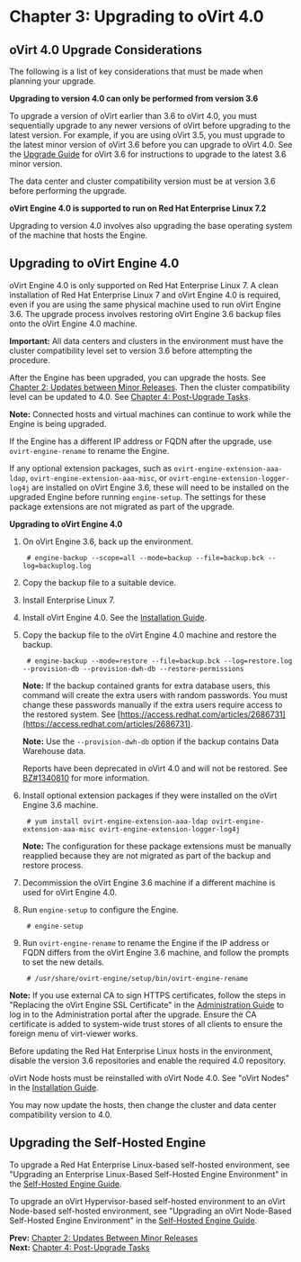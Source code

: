 # Chapter 3: Upgrading to oVirt 4.0

## oVirt 4.0 Upgrade Considerations

The following is a list of key considerations that must be made when planning your upgrade.

**Upgrading to version 4.0 can only be performed from version 3.6**

To upgrade a version of oVirt earlier than 3.6 to oVirt 4.0, you must sequentially upgrade to any newer versions of oVirt before upgrading to the latest version. For example, if you are using oVirt 3.5, you must upgrade to the latest minor version of oVirt 3.6 before you can upgrade to oVirt 4.0. See the [Upgrade Guide](/documentation/upgrade-guide/upgrade-guide/) for oVirt 3.6 for instructions to upgrade to the latest 3.6 minor version.

The data center and cluster compatibility version must be at version 3.6 before performing the upgrade.

**oVirt Engine 4.0 is supported to run on Red Hat Enterprise Linux 7.2**

Upgrading to version 4.0 involves also upgrading the base operating system of the machine that hosts the Engine.

## Upgrading to oVirt Engine 4.0

oVirt Engine 4.0 is only supported on Red Hat Enterprise Linux 7. A clean installation of Red Hat Enterprise Linux 7 and oVirt Engine 4.0 is required, even if you are using the same physical machine used to run oVirt Engine 3.6. The upgrade process involves restoring oVirt Engine 3.6 backup files onto the oVirt Engine 4.0 machine.

**Important:** All data centers and clusters in the environment must have the cluster compatibility level set to version 3.6 before attempting the procedure.

After the Engine has been upgraded, you can upgrade the hosts. See [Chapter 2: Updates between Minor Releases](../chap-Updates_between_Minor_Releases). Then the cluster compatibility level can be updated to 4.0. See [Chapter 4: Post-Upgrade Tasks](../chap-Post-Upgrade_Tasks).

**Note:** Connected hosts and virtual machines can continue to work while the Engine is being upgraded.

If the Engine has a different IP address or FQDN after the upgrade, use `ovirt-engine-rename` to rename the Engine.

If any optional extension packages, such as `ovirt-engine-extension-aaa-ldap`, `ovirt-engine-extension-aaa-misc`, or `ovirt-engine-extension-logger-log4j` are installed on oVirt Engine 3.6, these will need to be installed on the upgraded Engine before running `engine-setup`. The settings for these package extensions are not migrated as part of the upgrade.

**Upgrading to oVirt Engine 4.0**

1. On oVirt Engine 3.6, back up the environment.

        # engine-backup --scope=all --mode=backup --file=backup.bck --log=backuplog.log

2. Copy the backup file to a suitable device.

3. Install Enterprise Linux 7.

4. Install oVirt Engine 4.0. See the [Installation Guide](/documentation/install-guide/Installation_Guide/).

4. Copy the backup file to the oVirt Engine 4.0 machine and restore the backup.

        # engine-backup --mode=restore --file=backup.bck --log=restore.log --provision-db --provision-dwh-db --restore-permissions

    **Note:** If the backup contained grants for extra database users, this command will create the extra users with random passwords. You must change these passwords manually if the extra users require access to the restored system. See [https://access.redhat.com/articles/2686731](https://access.redhat.com/articles/2686731).

    **Note:** Use the `--provision-dwh-db` option if the backup contains Data Warehouse data.

    Reports have been deprecated in oVirt 4.0 and will not be restored. See [BZ#1340810](https://bugzilla.redhat.com/show_bug.cgi?id=1340810) for more information.

5. Install optional extension packages if they were installed on the oVirt Engine 3.6 machine.

        # yum install ovirt-engine-extension-aaa-ldap ovirt-engine-extension-aaa-misc ovirt-engine-extension-logger-log4j

    **Note:** The configuration for these package extensions must be manually reapplied because they are not migrated as part of the backup and restore process.

6. Decommission the oVirt Engine 3.6 machine if a different machine is used for oVirt Engine 4.0.

7. Run `engine-setup` to configure the Engine.

        # engine-setup

8. Run `ovirt-engine-rename` to rename the Engine if the IP address or FQDN differs from the oVirt Engine 3.6 machine, and follow the prompts to set the new details.

        # /usr/share/ovirt-engine/setup/bin/ovirt-engine-rename

**Note:** If you use external CA to sign HTTPS certificates, follow the steps in "Replacing the oVirt Engine SSL Certificate" in the [Administration Guide](/documentation/admin-guide/administration-guide/) to log in to the Administration portal after the upgrade. Ensure the CA certificate is added to system-wide trust stores of all clients to ensure the foreign menu of virt-viewer works.

Before updating the Red Hat Enterprise Linux hosts in the environment, disable the version 3.6 repositories and enable the required 4.0 repository.

oVirt Node hosts must be reinstalled with oVirt Node 4.0. See "oVirt Nodes" in the [Installation Guide](/documentation/install-guide/Installation_Guide/).

You may now update the hosts, then change the cluster and data center compatibility version to 4.0.

## Upgrading the Self-Hosted Engine

To upgrade a Red Hat Enterprise Linux-based self-hosted environment, see "Upgrading an Enterprise Linux-Based Self-Hosted Engine Environment" in the [Self-Hosted Engine Guide](/documentation/self-hosted/Self-Hosted_Engine_Guide/).

To upgrade an oVirt Hypervisor-based self-hosted environment to an oVirt Node-based self-hosted environment, see "Upgrading an oVirt Node-Based Self-Hosted Engine Environment" in the [Self-Hosted Engine Guide](/documentation/self-hosted/Self-Hosted_Engine_Guide/).

**Prev:** [Chapter 2: Updates Between Minor Releases](../chap-Updates_between_Minor_Releases) <br>
**Next:** [Chapter 4: Post-Upgrade Tasks](../chap-Post-Upgrade_Tasks)
